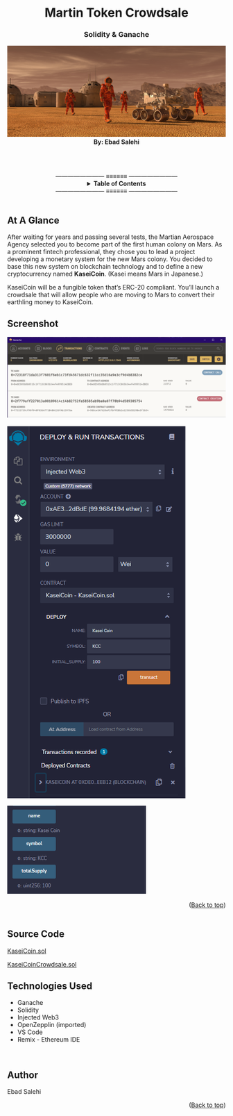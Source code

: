<div id="top"></div>

<h1 align="center">Martin Token Crowdsale</h1>
<h3 align="center">Solidity & Ganache</h3>

<div align="center">  
    <section><img src="Images/application-image.png"/></section>
    <section> <b> By: Ebad Salehi </b> </section>
</div>

<br><br>
<div align="center">
———————— ≡≡≡≡≡≡ ————————
<br>
<!-- TABLE OF CONTENTS -->
<details align="center">
  <summary> <b>Table of Contents</b></summary>
  <ul>
        <li><a href="#Glance"> At A Glance</a> </li>
        <li><a href="#Screenshots"> Screenshots</a></li>
        <li><a href="#Code">Source Code</a></li>
        <li><a href="#Tech">Technologies Used</a></li>
        <li><a href="#Author">Author</a></li>
  </ul>
</details>
———————— ≡≡≡≡≡≡ ————————
</div><br>

<div id="Glance"></div>

## At A Glance

After waiting for years and passing several tests, the Martian Aerospace Agency selected you to become part of the first human colony on Mars. As a prominent fintech professional, they chose you to lead a project developing a monetary system for the new Mars colony. You decided to base this new system on blockchain technology and to define a new cryptocurrency named **KaseiCoin**. (Kasei means Mars in Japanese.)

KaseiCoin will be a fungible token that’s ERC-20 compliant. You’ll launch a crowdsale that will allow people who are moving to Mars to convert their earthling money to KaseiCoin.
<br>

<div id="Screenshots"></div>

## Screenshot
![Screenshot](Images/Ganache_contract_creation.png)

![Screenshot](Images/KCC_Deployment_1.png)

![Screenshot](Images/KCC_Deployment_2.png)


<div align="right">(<a href="#top">Back to top</a>)</div>
    
<br>

<div id="Code"></div>

## Source Code

[KaseiCoin.sol](Code/KaseiCoin.sol)
<br>

[KaseiCoinCrowdsale.sol](Code/KaseiCoinCrowdsale.sol)
<br>

<div id="Tech"></div>

## Technologies Used

* Ganache
* Solidity
* Injected Web3
* OpenZepplin (imported)
* VS Code
* Remix - Ethereum IDE

<br>

<div id="Author"></div>

## Author
Ebad Salehi

<div align="right">(<a href="#top">Back to top</a>)</div>
    
<br>
